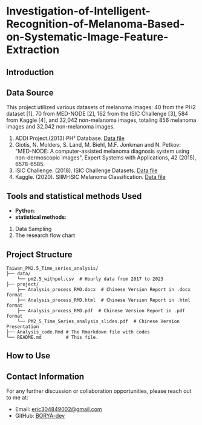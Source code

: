 # Investigation-of-Intelligent-Recognition-of-Melanoma-Based-on-Systematic-Image-Feature-Extraction

## Introduction 
## Data Source 
This project utilized various datasets of melanoma images: 40 from the PH2 dataset [1], 70 from MED-NODE [2], 162 from the ISIC Challenge [3], 584 from Kaggle [4], and 32,042 non-melanoma images, totaling 856 melanoma images and 32,042 non-melanoma images. 

1. ADDI Project.(2013) PH² Database. [Data file](https://www.fc.up.pt/addi/ph2%20database.html)
2. Giotis, N. Molders, S. Land, M. Biehl, M.F. Jonkman and N. Petkov: "MED-NODE: A computer-assisted melanoma diagnosis system using non-dermoscopic images", Expert Systems with Applications, 42 (2015), 6578-6585.
3. ISIC Challenge. (2018). ISIC Challenge Datasets. [Data file](https://challenge.isic-archive.com/data/#2018)
4. Kaggle. (2020). SIIM-ISIC Melanoma Classification. [Data file](https://www.kaggle.com/competitions/siim-isic-melanoma-classification/data)

## Tools and statistical methods Used
- **Python**:
- **statistical methods**:
1. Data Sampling 
2. The research flow chart 

## Project Structure
```plaintext
Taiwan_PM2.5_Time_series_analysis/
├── data/
    └── pm2.5_withpol.csv  # Hourly data from 2017 to 2023
├── project/
    ├── Analysis_process_RMD.docx  # Chinese Version Report in .docx format 
    ├── Analysis_process_RMD.html  # Chinese Version Report in .html format
    ├── Analysis_process_RMD.pdf  # Chinese Version Report in .pdf format
    └── PM2_5_Time_Series_analysis_slides.pdf  # Chinese Version Presentation    
├── Analysis_code.Rmd # The Rmarkdown file with codes 
└── README.md         # This file.
```
## How to Use
## Contact Information
For any further discussion or collaboration opportunities, please reach out to me at:
- Email: [eric304849002@gmail.com](mailto:eric304849002@gmail.com)
- GitHub: [BORYA-dev](https://github.com/BORYA-dev)
